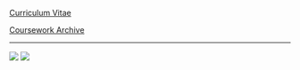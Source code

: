 [Curriculum Vitae](https://github.com/yuneg11/Curriculum-Vitae/blob/master/cv.pdf)

[Coursework Archive](https://github.com/yuneg11-archive)

---

<img align="center" src="https://github-readme-stats.vercel.app/api?username=yuneg11&show_icons=true&theme=graywhite&count_private=true&custom_title=GitHub%20Stats&disable_animations&hide_rank=true" /> <img align="center" src="https://github-readme-stats.vercel.app/api/top-langs/?username=yuneg11&custom_title=Languages&theme=graywhite&langs_count=8&layout=compact&hide=jupyter%20notebook" />
